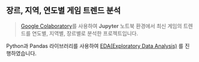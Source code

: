 ## 장르, 지역, 연도별 게임 트렌드 분석

> [Google Colaboratory](https://colab.google/)를 사용하여 **Jupyter** 노트북 환경에서 최신 게임의 트렌드를 연도별, 지역별, 장르별로 분석한 프로젝트입니다.

Python과 Pandas 라이브러리를 사용하여 [EDA(Exploratory Data Analysis)](https://youtu.be/NEvuulahg2g) 를 진행하였습니다.

